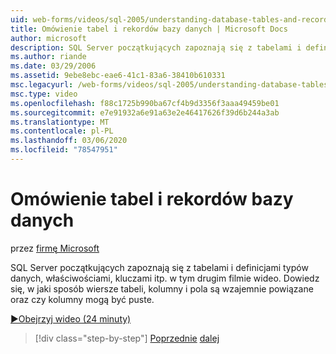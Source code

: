 ```yaml
---
uid: web-forms/videos/sql-2005/understanding-database-tables-and-records
title: Omówienie tabel i rekordów bazy danych | Microsoft Docs
author: microsoft
description: SQL Server początkujących zapoznają się z tabelami i definicjami typów danych, właściwościami, kluczami itp. w tym drugim filmie wideo. Dowiedz się, jak wiersze tabeli, kolumny,...
ms.author: riande
ms.date: 03/29/2006
ms.assetid: 9ebe8ebc-eae6-41c1-83a6-38410b610331
msc.legacyurl: /web-forms/videos/sql-2005/understanding-database-tables-and-records
msc.type: video
ms.openlocfilehash: f88c1725b990ba67cf4b9d3356f3aaa49459be01
ms.sourcegitcommit: e7e91932a6e91a63e2e46417626f39d6b244a3ab
ms.translationtype: MT
ms.contentlocale: pl-PL
ms.lasthandoff: 03/06/2020
ms.locfileid: "78547951"
---
```

# <a name="understanding-database-tables-and-records"></a>Omówienie tabel i rekordów bazy danych

przez [firmę Microsoft](https://github.com/microsoft)

SQL Server początkujących zapoznają się z tabelami i definicjami typów danych, właściwościami, kluczami itp. w tym drugim filmie wideo. Dowiedz się, w jaki sposób wiersze tabeli, kolumny i pola są wzajemnie powiązane oraz czy kolumny mogą być puste.

[&#9654;Obejrzyj wideo (24 minuty)](https://channel9.msdn.com/Blogs/ASP-NET-Site-Videos/understanding-database-tables-and-records)

> [!div class="step-by-step"]
> [Poprzednie](what-is-a-database.md)
> [dalej](more-about-column-data-types-and-other-properties.md)
